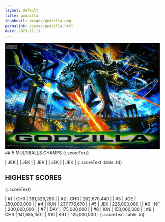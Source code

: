 ```yaml
---
layout: default
title: godzilla
thumbnail: images/godzilla.png
permalink: /games/godzilla.html
date: 2023-12-11
---
```


<img src="../images/godzilla.png" class="gameThumbnail img-fluid mx-auto align-middle">
## 5 MULTIBALLS CHAMPS
{:.scoreText}

| JEK | 
| JEK | 
| JEK | 
| JEK | 
| JEK | 
{:.scoreText .table .td}

## HIGHEST SCORES
{:.scoreText}

| #1 | CHR | 381,526,290 | 
| #2 | CHR | 262,670,440 | 
| #3 | JOE | 250,000,000 | 
| #4 | RUN | 237,776,670 | 
| #5 | JEK | 225,000,000 | 
| #6 | NF | 200,000,000 | 
| #7 | DAY | 175,000,000 | 
| #8 | ION | 150,000,000 | 
| #9 | CHR | 141,685,150 | 
| #10 | KRT | 125,000,000 | 
{:.scoreText .table .td}
